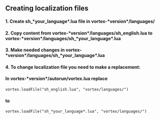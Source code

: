 ## Creating localization files

#### 1. Create **sh_\*your_language\*.lua** file in **vortex-\*version\*/languages/**
#### 2. Copy content from **vortex-\*version\*/languages/sh_english.lua** to **vortex-\*version\*/languages/sh_\*your_language\*.lua**
#### 3. Make needed changes in **vortex-\*version\*/languages/sh_\*your_language\*.lua**
#### 4. To change localization file you need to make a replacement:

#### In **vortex-\*version\*/autorun/vortex.lua** replace 
```
vortex.loadFile("sh_english.lua", "vortex/languages/") 
```
#### to 
```
vortex.loadFile("sh_*your_language*.lua", "vortex/languages/")
```
